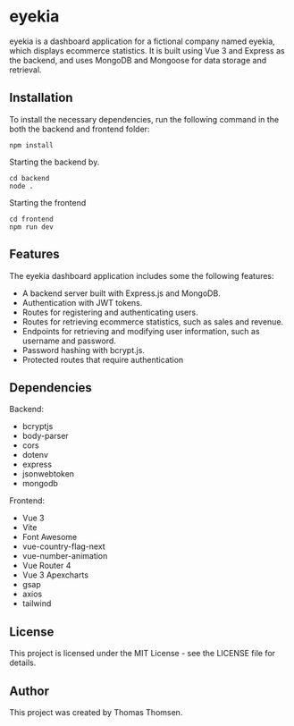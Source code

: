 # eyekia

eyekia is a dashboard application for a fictional company named eyekia, which displays ecommerce statistics. It is built using Vue 3 and Express as the backend, and uses MongoDB and Mongoose for data storage and retrieval.

## Installation

To install the necessary dependencies, run the following command in the both the backend and frontend folder:
```
npm install
```
Starting the backend by.
```
cd backend
node .
```

Starting the frontend
```
cd frontend
npm run dev
```

## Features

The eyekia dashboard application includes some the following features:

- A backend server built with Express.js and MongoDB.
- Authentication with JWT tokens.
- Routes for registering and authenticating users.
- Routes for retrieving ecommerce statistics, such as sales and revenue.
- Endpoints for retrieving and modifying user information, such as username and password.
- Password hashing with bcrypt.js.
- Protected routes that require authentication

## Dependencies

Backend:
- bcryptjs
- body-parser
- cors
- dotenv
- express
- jsonwebtoken
- mongodb

Frontend:
- Vue 3
- Vite
- Font Awesome
- vue-country-flag-next
- vue-number-animation
- Vue Router 4
- Vue 3 Apexcharts
- gsap
- axios
- tailwind

## License

This project is licensed under the MIT License - see the LICENSE file for details.

## Author

This project was created by Thomas Thomsen.
